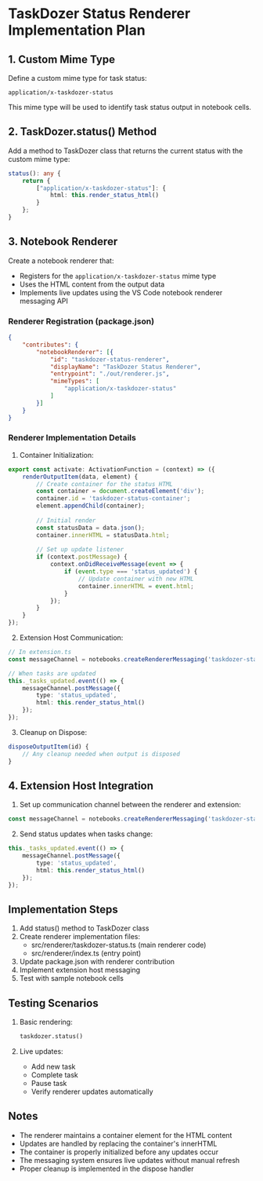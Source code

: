 # TaskDozer Status Renderer Implementation Plan

## 1. Custom Mime Type

Define a custom mime type for task status:
```
application/x-taskdozer-status
```

This mime type will be used to identify task status output in notebook cells.

## 2. TaskDozer.status() Method

Add a method to TaskDozer class that returns the current status with the custom mime type:

```typescript
status(): any {
    return {
        ["application/x-taskdozer-status"]: {
            html: this.render_status_html()
        }
    };
}
```

## 3. Notebook Renderer

Create a notebook renderer that:
- Registers for the `application/x-taskdozer-status` mime type
- Uses the HTML content from the output data
- Implements live updates using the VS Code notebook renderer messaging API

### Renderer Registration (package.json)
```json
{
    "contributes": {
        "notebookRenderer": [{
            "id": "taskdozer-status-renderer",
            "displayName": "TaskDozer Status Renderer",
            "entrypoint": "./out/renderer.js",
            "mimeTypes": [
                "application/x-taskdozer-status"
            ]
        }]
    }
}
```

### Renderer Implementation Details

1. Container Initialization:
```typescript
export const activate: ActivationFunction = (context) => ({
    renderOutputItem(data, element) {
        // Create container for the status HTML
        const container = document.createElement('div');
        container.id = 'taskdozer-status-container';
        element.appendChild(container);
        
        // Initial render
        const statusData = data.json();
        container.innerHTML = statusData.html;
        
        // Set up update listener
        if (context.postMessage) {
            context.onDidReceiveMessage(event => {
                if (event.type === 'status_updated') {
                    // Update container with new HTML
                    container.innerHTML = event.html;
                }
            });
        }
    }
});
```

2. Extension Host Communication:
```typescript
// In extension.ts
const messageChannel = notebooks.createRendererMessaging('taskdozer-status-renderer');

// When tasks are updated
this._tasks_updated.event(() => {
    messageChannel.postMessage({
        type: 'status_updated',
        html: this.render_status_html()
    });
});
```

3. Cleanup on Dispose:
```typescript
disposeOutputItem(id) {
    // Any cleanup needed when output is disposed
}
```

## 4. Extension Host Integration

1. Set up communication channel between the renderer and extension:
```typescript
const messageChannel = notebooks.createRendererMessaging('taskdozer-status-renderer');
```

2. Send status updates when tasks change:
```typescript
this._tasks_updated.event(() => {
    messageChannel.postMessage({
        type: 'status_updated',
        html: this.render_status_html()
    });
});
```

## Implementation Steps

1. Add status() method to TaskDozer class
2. Create renderer implementation files:
   - src/renderer/taskdozer-status.ts (main renderer code)
   - src/renderer/index.ts (entry point)
3. Update package.json with renderer contribution
4. Implement extension host messaging
5. Test with sample notebook cells

## Testing Scenarios

1. Basic rendering:
   ```python
   taskdozer.status()
   ```

2. Live updates:
   - Add new task
   - Complete task
   - Pause task
   - Verify renderer updates automatically

## Notes

- The renderer maintains a container element for the HTML content
- Updates are handled by replacing the container's innerHTML
- The container is properly initialized before any updates occur
- The messaging system ensures live updates without manual refresh
- Proper cleanup is implemented in the dispose handler